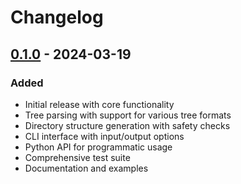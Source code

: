 # Changelog

## [0.1.0] - 2024-03-19
### Added
- Initial release with core functionality
- Tree parsing with support for various tree formats
- Directory structure generation with safety checks
- CLI interface with input/output options
- Python API for programmatic usage
- Comprehensive test suite
- Documentation and examples

[0.1.0]: https://github.com/ashwin271/treecraft/releases/tag/v0.1.0